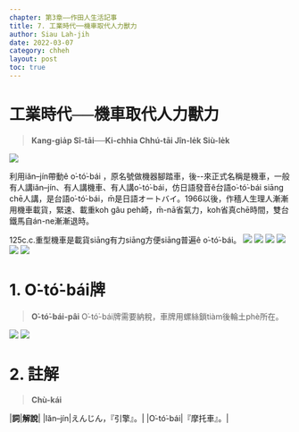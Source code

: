 ```yaml
---
chapter: 第3章——作田人生活記事
title: 7. 工業時代──機車取代人力獸力
author: Siau Lah-jih
date: 2022-03-07
category: chheh
layout: post
toc: true
---
```


# 工業時代──機車取代人力獸力
> **Kang-gia̍p Sî-tāi──Ki-chhia Chhú-tāi Jîn-le̍k Siù-le̍k**

![](../too5/07/7-6-3IMG_5589.jpg)

利用iăn–jín帶動ê o͘-tó͘-bái ，原名號做機器腳踏車，後--來正式名稱是機車，一般有人講iăn–jín、有人講機車、有人講o͘-tó͘-bái，仿日語發音ê台語o͘-tó͘-bái siāng chē人講，是台語o͘-tó͘-bái，m̄是日語オートバイ。1966以後，作穡人生理人漸漸用機車載貨，緊速、載重koh gâu peh崎，m̄-nā省氣力，koh省真chē時間，雙台鐵馬自án-ne漸漸退時。

125c.c.重型機車是載貨siāng有力siāng方便siāng普遍ê o͘-tó͘-bái。
![](../too5/07/7-6-1.機車川崎.jpg)
![](../too5/07/7-6-2.機車.jpg)
![](../too5/07/7-6-4機車川崎1252.jpg)
![](../too5/07/7-6-5IMG_5587.jpg)
![](../too5/07/7-6-6機車川崎125.jpg)
![](../too5/07/7-6-7機車川崎.jpg)

# 1. O͘-tó͘-bái牌
> **O͘-tó͘-bái-pâi**
O͘-tó͘-bái牌需要納稅，車牌用螺絲鎖tiàm後輪土phè所在。

![](../too5/07/7-7-10機車牌.jpg)
![](../too5/07/7-7-11機車牌2.jpg)

# 2. 註解
> **Chù-kái**

|**詞**|**解說**|
|Iăn–jín|えんじん，『引擎』。|
|O͘-tó͘-bái|『摩托車』。|

